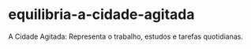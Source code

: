 # equilibria-a-cidade-agitada
A Cidade Agitada: Representa o trabalho, estudos e tarefas quotidianas.
